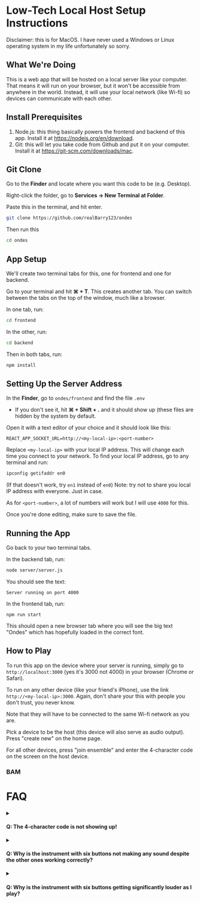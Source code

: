 # Low-Tech Local Host Setup Instructions
Disclaimer: this is for MacOS. I have never used a Windows or Linux operating system in my life unfortunately so sorry. 

## What We're Doing
This is a web app that will be hosted on a local server like your computer. That means it will run on your browser, but it won't be accessible from anywhere in the world. Instead, it will use your local network (like Wi-fi) so devices can communicate with each other. 

## Install Prerequisites
1. Node.js: this thing basically powers the frontend and backend of this app. Install it at https://nodejs.org/en/download.
2. Git: this will let you take code from Github and put it on your computer. Install it at https://git-scm.com/downloads/mac.

## Git Clone
Go to the **Finder** and locate where you want this code to be (e.g. Desktop). 

Right-click the folder, go to **Services -> New Terminal at Folder**. 

Paste this in the terminal, and hit enter. 
```bash
git clone https://github.com/realBarry123/ondes
```
Then run this
```bash
cd ondes
```

## App Setup
We'll create two terminal tabs for this, one for frontend and one for backend. 

Go to your terminal and hit **⌘ + T**. This creates another tab. You can switch between the tabs on the top of the window, much like a browser. 

In one tab, run:
```bash
cd frontend
```

In the other, run: 
```bash
cd backend
```

Then in both tabs, run: 
```bash
npm install
```

## Setting Up the Server Address
In the **Finder**, go to `ondes/frontend` and find the file `.env`
- If you don't see it, hit **⌘ + Shift + .** and it should show up (these files are hidden by the system by default.

Open it with a text editor of your choice and it should look like this:
```env
REACT_APP_SOCKET_URL=http://<my-local-ip>:<port-number>
```
Replace `<my-local-ip>` with your local IP address. This will change each time you connect to your network. To find your local IP address, go to any terminal and run: 
```bash
ipconfig getifaddr en0
```
(If that doesn't work, try `en1` instead of `en0`)
Note: try not to share you local IP address with everyone. Just in case. 

As for `<port-number>`, a lot of numbers will work but I will use `4000` for this. 

Once you're done editing, make sure to save the file. 

## Running the App
Go back to your two terminal tabs. 

In the backend tab, run: 
```bash
node server/server.js
```
You should see the text:
```
Server running on port 4000
```
In the frontend tab, run: 
```
npm run start
```
This should open a new browser tab where you will see the big text "Ondes" which has hopefully loaded in the correct font. 

## How to Play
To run this app on the device where your server is running, simply go to `http://localhost:3000` (yes it's 3000 not 4000) in your browser (Chrome or Safari). 

To run on any other device (like your friend's iPhone), use the link `http://<my-local-ip>:3000`. Again, don't share your this with people you don't trust, you never know. 

Note that they will have to be connected to the same Wi-fi network as you are. 

Pick a device to be the host (this device will also serve as audio output). Press "create new" on the home page. 

For all other devices, press "join ensemble" and enter the 4-character code on the screen on the host device. 

### BAM

# FAQ
<details>
  <summary><h4>Q: The 4-character code is not showing up!</h4></summary>
  A: Make sure your server is actually running, and that the `.env` is configured correctly. 
</details>

<details>
  <summary><h4>Q: Why is the instrument with six buttons not making any sound despite the other ones working correctly? </h4></summary>
  A: The point is kind of that you figure out how to play this instrument yourself, but if you're really stuck:
  <details>
    <summary>(spoiler)</summary>
    Try long pressing the button at the bottom. 
  </details>
</details>

<details>
  <summary><h4>Q: Why is the instrument with six buttons getting significantly louder as I play?</h4></summary>
  A: Sorry. No idea. I call this the Ultimate Volume Bug. My best guess is that something is wrong with Tone.js, which is the library I'm using for the sounds. 
</details>
